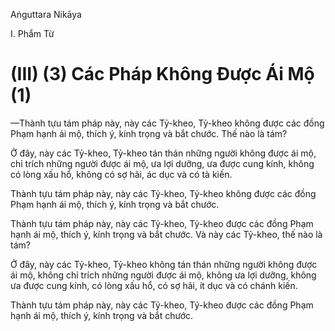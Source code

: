 Aṅguttara Nikāya

I. Phẩm Từ

# (III) (3) Các Pháp Không Ðược Ái Mộ (1)

—Thành tựu tám pháp này, này các Tỷ-kheo, Tỷ-kheo không được các đồng Phạm hạnh ái mộ, thích ý, kính trọng và bắt chước. Thế nào là tám?

Ở đây, này các Tỷ-kheo, Tỷ-kheo tán thán những người không được ái mộ, chỉ trích những người được ái mộ, ưa lợi dưỡng, ưa được cung kính, không có lòng xấu hổ, không có sợ hãi, ác dục và có tà kiến.

Thành tựu tám pháp này, này các Tỷ-kheo, Tỷ-kheo không được các đồng Phạm hạnh ái mộ, thích ý, kính trọng và bắt chước.

Thành tựu tám pháp này, này các Tỷ-kheo, Tỷ-kheo được các đồng Phạm hạnh ái mộ, thích ý, kính trọng và bắt chước. Và này các Tỷ-kheo, thế nào là tám?

Ở đây, này các Tỷ-kheo, Tỷ-kheo không tán thán những người không được ái mộ, không chỉ trích những người được ái mộ, không ưa lợi dưỡng, không ưa được cung kính, có lòng xấu hổ, có sợ hãi, ít dục và có chánh kiến.

Thành tựu tám pháp này, này các Tỷ-kheo, Tỷ-kheo được các đồng Phạm hạnh ái mộ, thích ý, kính trọng và bắt chước.

